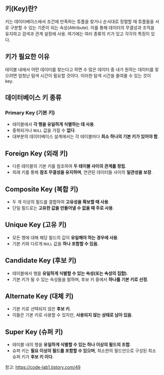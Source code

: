 ## 키(Key)란?
키는 데이터베이스에서 조건에 만족하는 튜플을 찾거나 순서대로 정렬할 때 튜플들을 서로 구분할 수 있는 기준이 되는 속성(Attribute).
이를 통해 데이터의 무결성과 조직을 유지하고 검색과 관계 설정에 사용. 여기에는 여러 종류의 키가 있고 각각의 특징이 있다. 

## 키가 필요한 이유

테이블 내에서 어떤 데이터를 찾는다고 하면 수 많은 데이터 중 내가 원하는 데이터를 찾으려면 엄청난 탐색 시간이 필요할 것이다. 
이러한 탐색 시간을 줄여줄 수 있는 것이 key.


## 데이터베이스 키 종류

### Primary Key (기본 키)
- 테이블에서 **각 행을 유일하게 식별하는 데 사용**.
- 중복되거나 `NULL` 값을 가질 수 **없다**.
- 대부분의 데이터베이스 설계에서는 각 테이블마다 **최소 하나의 기본 키가 있어야 함**.

## Foreign Key (외래 키)
- 다른 테이블의 기본 키를 참조하여 **두 테이블 사이의 관계를 정립**.
- 외래 키를 통해 **참조 무결성을 유지하며**, 연관된 데이터들 사이의 **일관성을 보장**.

## Composite Key (복합 키)
- 두 개 이상의 필드를 결합하여 **고유성을 확보할 때 사용**.
- 단일 필드로는 **고유한 값을 만들어낼 수 없을 때 주로 사용**.

## Unique Key (고유 키)
- 모든 행에 대해 해당 필드의 값이 **유일해야 하는 경우에 사용**.
- 기본 키와 다르게 `NULL` 값을 **하나 포함할 수 있음**.

## Candidate Key (후보 키)
- 테이블에서 행을 **유일하게 식별할 수 있는 속성(또는 속성의 집합)**.
- 기본 키가 될 수 있는 속성들을 말하며, 후보 키 중에서 **하나를 기본 키로 선정**.

## Alternate Key (대체 키)
- 기본 키로 선택되지 않은 **후보 키**.
- 이들은 기본 키로 사용할 수 있지만, **사용되지 않는 상태로 남아 있음**.

## Super Key (슈퍼 키)
- 테이블 내의 행을 **유일하게 식별할 수 있는 하나 이상의 필드의 조합**.
- 슈퍼 키는 **필요 이상의 필드를 포함할 수 있으며**, 최소한의 필드만으로 구성된 최소 슈퍼 키가 **후보 키 이다**.


참고: https://code-lab1.tistory.com/49 